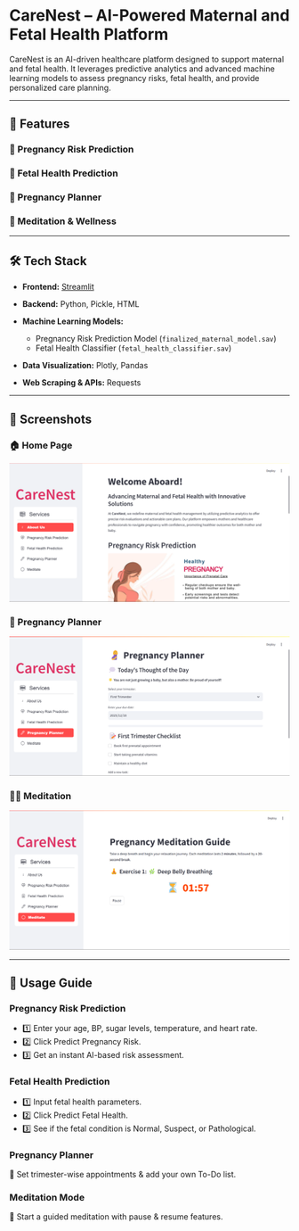 # CareNest – AI-Powered Maternal and Fetal Health Platform  

CareNest is an AI-driven healthcare platform designed to support maternal and fetal health. It leverages predictive analytics and advanced machine learning models to assess pregnancy risks, fetal health, and provide personalized care planning.  

---

## 🚀 Features  

### 🔹 Pregnancy Risk Prediction  
### 🔹 Fetal Health Prediction  
### 🔹 Pregnancy Planner  
### 🔹 Meditation & Wellness  



---

## 🛠 Tech Stack  

- **Frontend:** [Streamlit](https://streamlit.io/)  
- **Backend:** Python, Pickle, HTML    
- **Machine Learning Models:**
  
  - Pregnancy Risk Prediction Model (`finalized_maternal_model.sav`)  
  - Fetal Health Classifier (`fetal_health_classifier.sav`)  
- **Data Visualization:** Plotly, Pandas  
- **Web Scraping & APIs:** Requests  

---

## 📸 Screenshots  

### 🏠 Home Page  
![Home Page](graphics/image.png)  

### 💖 Pregnancy Planner  
![Pregnancy Risk Prediction](graphics/image2.png)  

### 🧘‍♀️ Meditation
![Fetal Health Prediction](graphics/image3.png)  

---

## 🎯 Usage Guide
### Pregnancy Risk Prediction
- 1️⃣ Enter your age, BP, sugar levels, temperature, and heart rate.
- 2️⃣ Click Predict Pregnancy Risk.
- 3️⃣ Get an instant AI-based risk assessment.

### Fetal Health Prediction
- 1️⃣ Input fetal health parameters.
- 2️⃣ Click Predict Fetal Health.
- 3️⃣ See if the fetal condition is Normal, Suspect, or Pathological.

### Pregnancy Planner
📌 Set trimester-wise appointments & add your own To-Do list.

### Meditation Mode
🌿 Start a guided meditation with pause & resume features.



